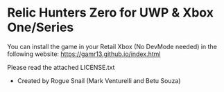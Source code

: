 Relic Hunters Zero for UWP & Xbox One/Series
============================================

You can install the game in your Retail Xbox (No DevMode needed) in the following website: 
https://gamr13.github.io/index.html

Please read the attached LICENSE.txt

- Created by Rogue Snail (Mark Venturelli and Betu Souza)
